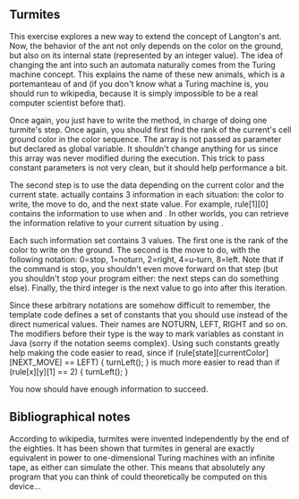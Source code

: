 ## Turmites ##

This exercise explores a new way to extend the concept of Langton's ant. Now,
the behavior of the ant not only depends on the color on the ground, but also on
its internal state (represented by an integer value). The idea of changing the
ant into such an automata naturally comes from the Turing machine concept. This
explains the name of these new animals, which is a portemanteau of and (if you don't know what a Turing machine is, you should run
to wikipedia, because it is simply impossible to be a real computer scientist
before that).

Once again, you just have to write the method, in charge
of doing one turmite's step. Once again, you should first find the rank of the
current's cell ground color in the color sequence. The array
is not passed as parameter but declared as global variable. It shouldn't change
anything for us since this array was never modified during the execution. This
trick to pass constant parameters is not very clean, but it should help
performance a bit.

The second step is to use the data depending on the current
color and the current state. actually contains 3 information in
each situation: the color to write, the move to do, and the next state value. For
example, rule[1][0] contains the information to use when and . In other worlds, you can retrieve the information relative
to your current situation by using .

Each such information set contains 3 values. The first one is the rank of the
color to write on the ground. The second is the move to do, with the following
notation: 0=stop, 1=noturn, 2=right, 4=u-turn, 8=left. Note that if the command is stop,
you shouldn't even move forward on that step (but you shouldn't stop your program
either: the next steps can do something else). Finally, the third integer is the
next value to go into after this iteration.

Since these arbitrary notations are somehow difficult to remember, the template
code defines a set of constants that you should use instead of the direct numerical
values. Their names are NOTURN, LEFT, RIGHT and so on. The modifiers before their type is the way to mark variables as constant in Java
(sorry if the notation seems complex). Using such constants greatly help making the
code easier to read, since     if (rule[state][currentColor][NEXT_MOVE] == LEFT) {
    turnLeft();
    }
is much more easier to read than     if (rule[x][y][1] == 2) {
    turnLeft();
    }

You now should have enough information to succeed.

## Bibliographical notes ##

According to wikipedia, turmites were invented independently by the end of
the eighties. It has been shown that turmites in general are exactly equivalent
in power to one-dimensional Turing machines with an infinite tape, as either can
simulate the other. This means that absolutely any program that you can think of
could theoretically be computed on this device...


